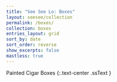 ```yaml
---
title: "See See Lo: Boxes"
layout: seesee/collection
permalink: /boxes/
collection: boxes
entries_layout: grid
sort_by: date
sort_order: reverse
show_excerpts: false
mastless: true
---
```


Painted Cigar Boxes
{:.text-center .ssText }

<!-- <div class="statement">
    <button class="statement-title" onClick="(() => {var d = Number(document.getElementById('proj').style.display == 'none'); var s = ['none', 'block'][d]; console.log(s); document.getElementById('proj').style.display = s;})()">Project Statement:</button>
    <div id="proj" class="statement-content" style="display:none">
        <p>What consitutes the specificity of a portrait? A likeness? A presence? A moment? What is a moment?</p><p>I imagined a world where film speeds never rose above ISO 12, and explored it daily for a year before the pervasiveness of celphones bowed every urban head downward. This page shares a thin stratum of what was found.</p>
        <i>"I mean, photography is all right if you don't mind looking at the world from the point of view of a paralyzed cyclops for a split second. But that's not what it's like to live in the world, or to convey the experience of living in the world."</i> - <a href="{% post_url 2004-12-14-Burdens %}">David Hockney</a>
    </div>
</div> -->
